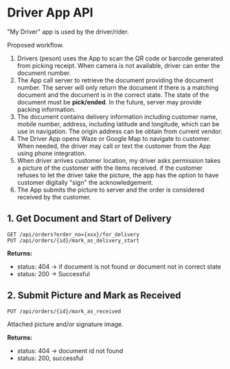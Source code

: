 # Driver App API

"My Driver" app is used by the driver/rider.

Proposed workflow.

1. Drivers (peson) uses the App to scan the QR code or barcode generated from picking receipt. When camera is not available, driver can enter the document number.
2. The App call server to retrieve the document providing the document number. The server will only return the document if there is a matching document and the document is in the correct state. The state of the document must be **pick/ended**. In the future, server may provide packing information.
3. The document contains delivery information including customer name, mobile number, address, including latitude and longitude, which can be use in navigation. The origin address can be obtain from current vendor.
4. The Driver App opens Waze or Google Map to navigate to customer. When needed, the driver may call or text the customer from the App using phone integration.
5. When driver arrives customer location, my driver asks permission takes a picture of the customer with the items received. if the customer refuses to let the driver take the picture, the app has the option to have customer digitally "sign" the acknowledgement.
6. The App submits the picture to server and the order is considered received by the customer.

## 1. Get Document and Start of Delivery

```
GET /api/orders?order_no={xxx}/for_delivery
PUT /api/orders/{id}/mark_as_delivery_start
```

**Returns:**

- status: 404 -> if document is not found or document not in correct state
- status: 200 -> Successful

## 2. Submit Picture and Mark as Received

```
PUT /api/orders/{id}/mark_as_received
```

Attached picture and/or signature image.

**Returns:**

- status: 404 -> document id not found
- status: 200, successful
